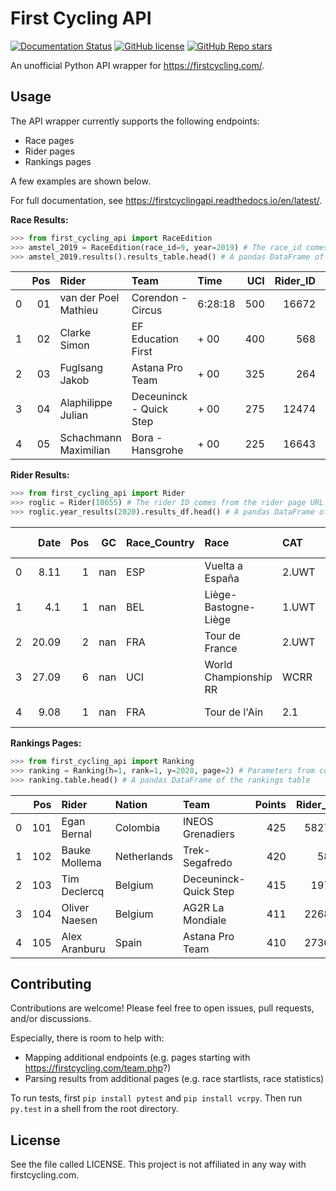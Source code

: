 # First Cycling API
[![Documentation Status](https://readthedocs.org/projects/firstcyclingapi/badge/?version=latest)](https://firstcyclingapi.readthedocs.io/en/latest/?badge=latest)
[![GitHub license](https://img.shields.io/github/license/Naereen/StrapDown.js.svg)](https://github.com/Naereen/StrapDown.js/blob/master/LICENSE)
[![GitHub Repo stars](https://img.shields.io/github/stars/baronet2/FirstCyclingAPI)](https://github.com/baronet2/FirstCyclingAPI/stargazers)

An unofficial Python API wrapper for https://firstcycling.com/.

## Usage

The API wrapper currently supports the following endpoints:

- Race pages
- Rider pages
- Rankings pages

A few examples are shown below.

For full documentation, see https://firstcyclingapi.readthedocs.io/en/latest/.

**Race Results:**
```python
>>> from first_cycling_api import RaceEdition
>>> amstel_2019 = RaceEdition(race_id=9, year=2019) # The race_id comes from the race page URL
>>> amstel_2019.results().results_table.head() # A pandas DataFrame of the race results
```

|    |   Pos | Rider                 | Team                    | Time    |   UCI |   Rider_ID | Rider_Country   |   Team_ID |
|---:|------:|:----------------------|:------------------------|:--------|------:|-----------:|:----------------|----------:|
|  0 |    01 | van der Poel Mathieu  | Corendon - Circus       | 6:28:18 |   500 |      16672 | NED             |     13279 |
|  1 |    02 | Clarke Simon          | EF Education First      | + 00    |   400 |        568 | AUS             |     13208 |
|  2 |    03 | Fuglsang Jakob        | Astana Pro Team         | + 00    |   325 |        264 | DEN             |     13198 |
|  3 |    04 | Alaphilippe Julian    | Deceuninck - Quick Step | + 00    |   275 |      12474 | FRA             |     13206 |
|  4 |    05 | Schachmann Maximilian | Bora - Hansgrohe        | + 00    |   225 |      16643 | GER             |     13200 |

**Rider Results:**
```python
>>> from first_cycling_api import Rider
>>> roglic = Rider(18655) # The rider ID comes from the rider page URL
>>> roglic.year_results(2020).results_df.head() # A pandas DataFrame of Roglic's 2020 results
```

|    |   Date |   Pos |   GC | Race_Country   | Race                  | CAT   |   UCI | Unnamed: 8   |   Race_ID |
|---:|-------:|------:|-----:|:---------------|:----------------------|:------|------:|:-------------|----------:|
|  0 |   8.11 |     1 |  nan | ESP            | Vuelta a España       | 2.UWT |   850 | Show more    |        23 |
|  1 |   4.1  |     1 |  nan | BEL            | Liège-Bastogne-Liège  | 1.UWT |   500 | Show more    |        11 |
|  2 |  20.09 |     2 |  nan | FRA            | Tour de France        | 2.UWT |   800 | Show more    |        17 |
|  3 |  27.09 |     6 |  nan | UCI            | World Championship RR | WCRR  |   225 | Show more    |        26 |
|  4 |   9.08 |     1 |  nan | FRA            | Tour de l'Ain         | 2.1   |   125 | Show more    |        63 |

**Rankings Pages:**
```python
>>> from first_cycling_api import Ranking
>>> ranking = Ranking(h=1, rank=1, y=2020, page=2) # Parameters from corresponding URL
>>> ranking.table.head() # A pandas DataFrame of the rankings table
```

|    |   Pos | Rider         | Nation      | Team                  |   Points |   Rider_ID |   Team_ID | Team_Country   |
|---:|------:|:--------------|:------------|:----------------------|---------:|-----------:|----------:|:---------------|
|  0 |   101 | Egan Bernal   | Colombia    | INEOS Grenadiers      |      425 |      58275 |     17536 | GBR            |
|  1 |   102 | Bauke Mollema | Netherlands | Trek-Segafredo        |      420 |        581 |     17540 | USA            |
|  2 |   103 | Tim Declercq  | Belgium     | Deceuninck-Quick Step |      415 |       1970 |     17529 | BEL            |
|  3 |   104 | Oliver Naesen | Belgium     | AG2R La Mondiale      |      411 |      22682 |     17524 | FRA            |
|  4 |   105 | Alex Aranburu | Spain       | Astana Pro Team       |      410 |      27307 |     17525 | KAZ            |

## Contributing
Contributions are welcome! Please feel free to open issues, pull requests, and/or discussions.

Especially, there is room to help with:
- Mapping additional endpoints (e.g. pages starting with https://firstcycling.com/team.php?)
- Parsing results from additional pages (e.g. race startlists, race statistics)

To run tests, first `pip install pytest` and `pip install vcrpy`. Then run `py.test` in a shell from the root directory.

## License
See the file called LICENSE. This project is not affiliated in any way with firstcycling.com.
